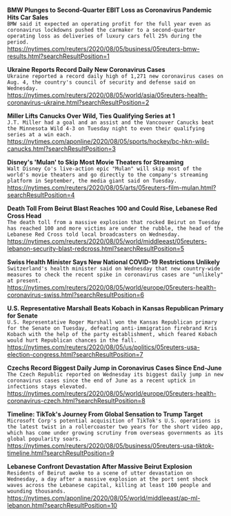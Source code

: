 **BMW Plunges to Second-Quarter EBIT Loss as Coronavirus Pandemic Hits Car Sales**\
`BMW said it expected an operating profit for the full year even as coronavirus lockdowns pushed the carmaker to a second-quarter operating loss as deliveries of luxury cars fell 25% during the period.`\
https://nytimes.com/reuters/2020/08/05/business/05reuters-bmw-results.html?searchResultPosition=1

**Ukraine Reports Record Daily New Coronavirus Cases**\
`Ukraine reported a record daily high of 1,271 new coronavirus cases on Aug. 4, the country's council of security and defense said on Wednesday.`\
https://nytimes.com/reuters/2020/08/05/world/asia/05reuters-health-coronavirus-ukraine.html?searchResultPosition=2

**Miller Lifts Canucks Over Wild, Ties Qualifying Series at 1**\
`J.T. Miller had a goal and an assist and the Vancouver Canucks beat the Minnesota Wild 4-3 on Tuesday night to even their qualifying series at a win each. `\
https://nytimes.com/aponline/2020/08/05/sports/hockey/bc-hkn-wild-canucks.html?searchResultPosition=3

**Disney's 'Mulan' to Skip Most Movie Theaters for Streaming**\
`Walt Disney Co's live-action epic "Mulan" will skip most of the world's movie theaters and go directly to the company's streaming platform in September, the media giant said on Tuesday.`\
https://nytimes.com/reuters/2020/08/05/arts/05reuters-film-mulan.html?searchResultPosition=4

**Death Toll From Beirut Blast Reaches 100 and Could Rise, Lebanese Red Cross Head**\
`The death toll from a massive explosion that rocked Beirut on Tuesday has reached 100 and more victims are under the rubble, the head of the Lebanese Red Cross told local broadcasters on Wednesday.`\
https://nytimes.com/reuters/2020/08/05/world/middleeast/05reuters-lebanon-security-blast-redcross.html?searchResultPosition=5

**Swiss Health Minister Says New National COVID-19 Restrictions Unlikely**\
`Switzerland's health minister said on Wednesday that new country-wide measures to check the recent spike in coronavirus cases are "unlikely" at present. `\
https://nytimes.com/reuters/2020/08/05/world/europe/05reuters-health-coronavirus-swiss.html?searchResultPosition=6

**U.S. Representative Marshall Beats Kobach in Kansas Republican Primary for Senate**\
`U.S. Representative Roger Marshall won the Kansas Republican primary for the Senate on Tuesday, defeating anti-immigration firebrand Kris Kobach with the help of the party establishment, which feared Kobach would hurt Republican chances in the fall.`\
https://nytimes.com/reuters/2020/08/05/us/politics/05reuters-usa-election-congress.html?searchResultPosition=7

**Czechs Record Biggest Daily Jump in Coronavirus Cases Since End-June**\
`The Czech Republic reported on Wednesday its biggest daily jump in new coronavirus cases since the end of June as a recent uptick in infections stays elevated.`\
https://nytimes.com/reuters/2020/08/05/world/europe/05reuters-health-coronavirus-czech.html?searchResultPosition=8

**Timeline: TikTok's Journey From Global Sensation to Trump Target**\
`Microsoft Corp's potential acquisition of TikTok's U.S. operations is the latest twist in a rollercoaster two years for the short video app, which has come under growing scrutiny from overseas governments as its global popularity soars.`\
https://nytimes.com/reuters/2020/08/05/business/05reuters-usa-tiktok-timeline.html?searchResultPosition=9

**Lebanese Confront Devastation After Massive Beirut Explosion**\
`Residents of Beirut awoke to a scene of utter devastation on Wednesday, a day after a massive explosion at the port sent shock waves across the Lebanese capital, killing at least 100 people and wounding thousands. `\
https://nytimes.com/aponline/2020/08/05/world/middleeast/ap-ml-lebanon.html?searchResultPosition=10


